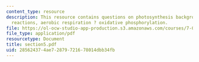```yaml
---
content_type: resource
description: This resource contains questions on photosynthesis background, photosynthesis?light
  reactions, aerobic respiration ? oxidative phosphorylation.
file: https://ol-ocw-studio-app-production.s3.amazonaws.com/courses/7-014-introductory-biology-spring-2005/285624374ae72879721678014dbb34fb_section5.pdf
file_type: application/pdf
resourcetype: Document
title: section5.pdf
uid: 28562437-4ae7-2879-7216-78014dbb34fb
---
```


